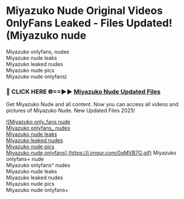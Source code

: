 # Miyazuko Nude Original Videos 0nlyFans Leaked - Files Updated! (Miyazuko nude<br>

Miyazuko onlyfans, nudes<br>
Miyazuko nude leaks<br>
Miyazuko leaked nudes<br>
Miyazuko nude pics<br>
Miyazuko nude onlyfans)

<h3>🔴 CLICK HERE 🌐==►► <a href="https://tinyurl.com/leaks-videos" rel="nofollow">Miyazuko Nude Updated Files</a></h3>

Get Miyazuko Nude and all content. Now you can access all videos and pictures of Miyazuko Nude. New Updated Files 2025!

[![Miyazuko only_fans nude<br>
Miyazuko onlyfans_ nudes<br>
Miyazuko nude leaks<br>
Miyazuko leaked nudes<br>
Miyazuko nude pics<br>
Miyazuko nude onlyfans]
(https://i.imgur.com/0qMVB7G.gif)](https://tinyurl.com/leaks-videos)
Miyazuko onlyfans+ nude<br>
Miyazuko onlyfans^ nudes<br>
Miyazuko nude leaks<br>
Miyazuko leaked nudes<br>
Miyazuko nude pics<br>
Miyazuko nude onlyfans+